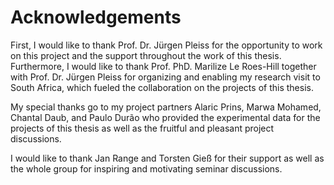 # Acknowledgements

First, I would like to thank Prof. Dr. Jürgen Pleiss for the opportunity to work on this project and the support throughout the work of this thesis.
Furthermore, I would like to thank Prof. PhD. Marilize Le Roes-Hill together with Prof. Dr. Jürgen Pleiss for organizing and enabling my research visit to South Africa, which fueled the collaboration on the projects of this thesis.

My special thanks go to my project partners Alaric Prins, Marwa Mohamed, Chantal Daub, and Paulo Durão who provided the experimental data for the projects of this thesis as well as the fruitful and pleasant project discussions.

I would like to thank Jan Range and Torsten Gieß for their support as well as the whole group for inspiring and motivating seminar discussions.
